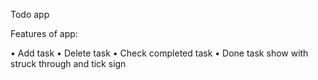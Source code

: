 Todo app

Features of app:

•	Add task
•	Delete task
•	Check completed task
•	Done task show with struck through and tick sign




